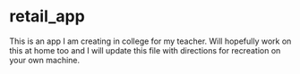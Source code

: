 # retail_app

This is an app I am creating in college for my teacher. 
Will hopefully work on this at home too and I will update this file with directions for recreation on your own machine.


